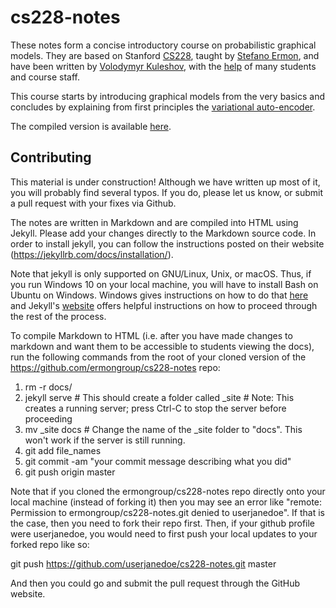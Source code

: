 # cs228-notes

These notes form a concise introductory course on probabilistic graphical models. They are based on Stanford [CS228](http://cs.stanford.edu/~ermon/cs228/index.html), taught by [Stefano Ermon](http://cs.stanford.edu/~ermon/), and have been written by [Volodymyr Kuleshov](http://www.stanford.edu/~kuleshov), with the [help](https://github.com/ermongroup/cs228-notes/commits/master) of many students and course staff.

This course starts by introducing graphical models from the very basics and concludes by explaining from first principles the [variational auto-encoder](https://ermongroup.github.io/cs228-notes/).

The compiled version is available [here](http://ermongroup.github.io/cs228-notes/).

## Contributing

This material is under construction! Although we have written up most of it, you will probably find several typos. If you do, please let us know, or submit a pull request with your fixes via Github.

The notes are written in Markdown and are compiled into HTML using Jekyll. Please add your changes directly to the Markdown source code. In order to install jekyll, you can follow the instructions posted on their website (https://jekyllrb.com/docs/installation/). 

Note that jekyll is only supported on GNU/Linux, Unix, or macOS. Thus, if you run Windows 10 on your local machine, you will have to install Bash on Ubuntu on Windows. Windows gives instructions on how to do that <a href="https://docs.microsoft.com/en-us/windows/wsl/install-win10">here</a> and Jekyll's <a href="https://jekyllrb.com/docs/windows/">website</a> offers helpful instructions on how to proceed through the rest of the process.

To compile Markdown to HTML (i.e. after you have made changes to markdown and want them to be accessible to students viewing the docs), 
run the following commands from the root of your cloned version of the https://github.com/ermongroup/cs228-notes repo:
1) rm -r docs/
2) jekyll serve  # This should create a folder called _site 
                 # Note: This creates a running server; press Ctrl-C to stop the server before proceeding
3) mv _site docs  # Change the name of the _site folder to "docs". This won't work if the server is still running.
4) git add file_names
5) git commit -am "your commit message describing what you did"
6) git push origin master

Note that if you cloned the ermongroup/cs228-notes repo directly onto your local machine (instead of forking it) then you may see an error like "remote: Permission to ermongroup/cs228-notes.git denied to userjanedoe". If that is the case, then you need to fork their repo first. Then, if your github profile were userjanedoe, you would need to first push your local updates to your forked repo like so:

git push https://github.com/userjanedoe/cs228-notes.git master

And then you could go and submit the pull request through the GitHub website.

